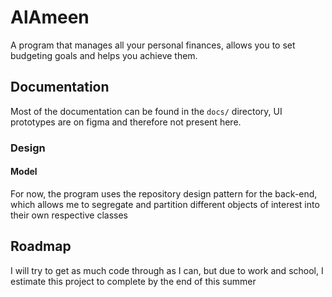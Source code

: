 # AlAmeen

A program that manages all your personal finances, allows you to set budgeting
goals and helps you achieve them.

## Documentation

Most of the documentation can be found in the `docs/` directory, UI prototypes
are on figma and therefore not present here.

### Design

#### Model

For now, the program uses the repository design pattern for the back-end, which
allows me to segregate and partition different objects of interest into their
own respective classes

## Roadmap

I will try to get as much code through as I can, but due to work and school, I
estimate this project to complete by the end of this summer
